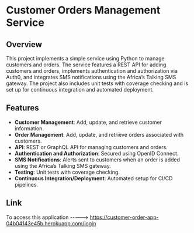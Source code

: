 # Customer Orders Management Service

## Overview

This project implements a simple service using Python to manage customers and orders. The service features a REST API for adding customers and orders, implements authentication and authorization via Auth0, and integrates SMS notifications using the Africa’s Talking SMS gateway. The project also includes unit tests with coverage checking and is set up for continuous integration and automated deployment.

## Features

- **Customer Management**: Add, update, and retrieve customer information.
- **Order Management**: Add, update, and retrieve orders associated with customers.
- **API**: REST or GraphQL API for managing customers and orders.
- **Authentication and Authorization**: Secured using OpenID Connect.
- **SMS Notifications**: Alerts sent to customers when an order is added using the Africa’s Talking SMS gateway.
- **Testing**: Unit tests with coverage checking.
- **Continuous Integration/Deployment**: Automated setup for CI/CD pipelines.

## Link
To access this application -----> https://customer-order-app-04b04143e45b.herokuapp.com/login